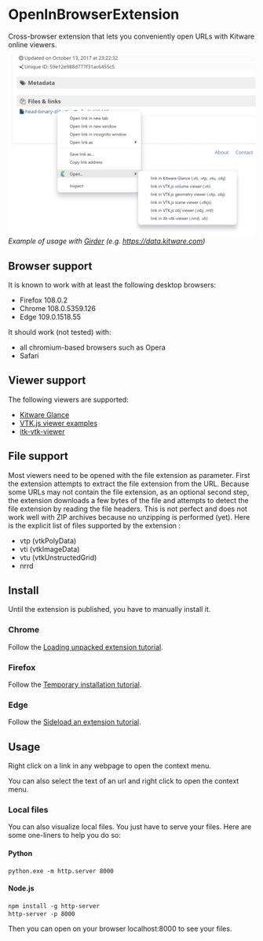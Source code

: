 # OpenInBrowserExtension

Cross-browser extension that lets you conveniently open URLs with Kitware online viewers.

![Screenshot](images/Screenshot.png)
*Example of usage with [Girder](https://girder.readthedocs.io/en/latest/) (e.g. https://data.kitware.com)*


## Browser support

It is known to work with at least the following desktop browsers:
 - Firefox 108.0.2
 - Chrome 108.0.5359.126
 - Edge 109.0.1518.55

It should work (not tested) with:
 - all chromium-based browsers such as Opera
 - Safari

## Viewer support

The following viewers are supported:
 - [Kitware Glance](https://kitware.github.io/glance/)
 - [VTK.js viewer examples](https://kitware.github.io/vtk-js/examples/)
 - [itk-vtk-viewer](https://kitware.github.io/itk-vtk-viewer/docs/)

## File support

Most viewers need to be opened with the file extension as parameter.
First the extension attempts to extract the file extension from the URL.
Because some URLs may not contain the file extension, as an optional second step, the extension downloads a few bytes of the file and attempts to detect the file extension by reading the file headers.
This is not perfect and does not work well with ZIP archives because no unzipping is performed (yet).
Here is the explicit list of files supported by the extension :
 - vtp (vtkPolyData)
 - vti (vtkImageData)
 - vtu (vtkUnstructedGrid)
 - nrrd

## Install

Until the extension is published, you have to manually install it.

### Chrome
Follow the [Loading unpacked extension tutorial](https://developer.chrome.com/docs/extensions/mv3/getstarted/development-basics/#load-unpacked).

### Firefox

Follow the [Temporary installation tutorial](https://extensionworkshop.com/documentation/develop/temporary-installation-in-firefox/).

### Edge

Follow the [Sideload an extension tutorial](https://learn.microsoft.com/en-us/microsoft-edge/extensions-chromium/getting-started/extension-sideloading).

## Usage

Right click on a link in any webpage to open the context menu.

You can also select the text of an url and right click to open the context menu.

### Local files

You can also visualize local files. You just have to serve your files. Here are some one-liners to help you do so:

#### Python

```
python.exe -m http.server 8000
```

#### Node.js

```
npm install -g http-server
http-server -p 8000
```

Then you can open on your browser localhost:8000 to see your files.
